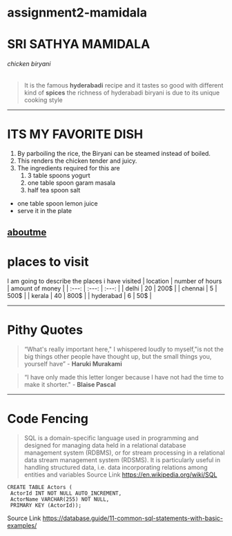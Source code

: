 # assignment2-mamidala
# SRI SATHYA MAMIDALA
###### chicken biryani
> It is the famous **hyderabadi** recipe and it tastes so good with different kind of **spices** the richness of hyderabadi biryani is due to its unique cooking style
***
# ITS MY FAVORITE DISH
1. By parboiling the rice, the Biryani can be steamed instead of boiled. 
2. This renders the chicken tender and juicy.
3. The ingredients required for this are
   1. 3 table spoons yogurt
   2. one table spoon garam masala
   3. half tea spoon salt

* one table spoon lemon juice
* serve it in the plate

**[aboutme](AboutMe.md)**
---
# places to visit
I am going to describe the places i have visited
| location | number of hours | amount of money |
| :---: | :---: | :---: |
| delhi | 20 | 200$ |
| chennai | 5 | 500$ |
| kerala | 40 | 800$ |
| hyderabad | 6 | 50$ |

***
# Pithy Quotes
> “What's really important here," I whispered loudly to myself,"is not the big things other people have thought up, but the small things you, yourself have” - **Haruki Murakami**
 
> “I have only made this letter longer because I have not had the time to make it shorter." - **Blaise Pascal**

***
# Code Fencing
> SQL is a domain-specific language used in programming and designed for managing data held in a relational database management system (RDBMS), or for stream processing in a relational data stream management system (RDSMS). It is particularly useful in handling structured data, i.e. data incorporating relations among entities and variables
Source Link <https://en.wikipedia.org/wiki/SQL>
```
CREATE TABLE Actors (
 ActorId INT NOT NULL AUTO_INCREMENT,
 ActorName VARCHAR(255) NOT NULL,
 PRIMARY KEY (ActorId));
 ```
 Source Link <https://database.guide/11-common-sql-statements-with-basic-examples/>




   